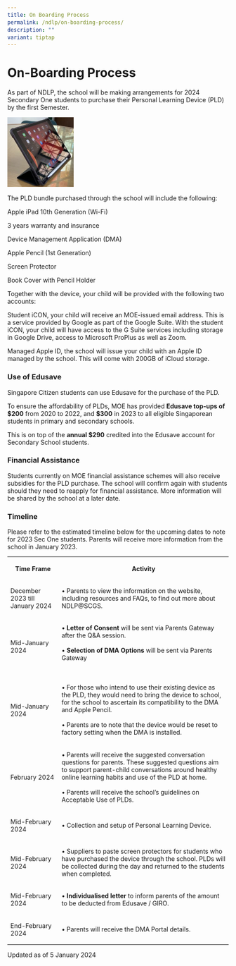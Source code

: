 ```yaml
---
title: On Boarding Process
permalink: /ndlp/on-boarding-process/
description: ""
variant: tiptap
---
```

<h1><strong>On-Boarding Process</strong></h1><p>As part of NDLP, the school will be making arrangements for 2024 Secondary One students to purchase their Personal Learning Device (PLD) by the first Semester.</p><div class="isomer-image-wrapper"><img style="width:30%" height="auto" width="100%" src="/images/IMG_3420-2-287x300.jpg"></div><p>The PLD bundle purchased through the school will include the following:</p><p>Apple iPad 10th Generation (Wi-Fi)</p><p>3 years warranty and insurance</p><p>Device Management Application (DMA)</p><p>Apple Pencil (1st Generation)</p><p>Screen Protector</p><p>Book Cover with Pencil Holder</p><p>Together with the device, your child will be provided with the following two accounts:</p><p>Student iCON, your child will receive an MOE-issued email address. This is a service provided by Google as part of the Google Suite. With the student iCON, your child will have access to the G Suite services including storage in Google Drive, access to Microsoft ProPlus as well as Zoom.</p><p>Managed Apple ID, the school will issue your child with an Apple ID managed by the school. This will come with 200GB of iCloud storage.</p><h3>Use of Edusave</h3><p>Singapore Citizen students can use Edusave for the purchase of the PLD.</p><p>To ensure the affordability of PLDs, MOE has provided <strong>Edusave top-ups of $200</strong> from 2020 to 2022, and <strong>$300</strong> in 2023 to all eligible Singaporean students in primary and secondary schools.</p><p>This is on top of the <strong>annual $290</strong> credited into the Edusave account for Secondary School students.</p><h3>Financial Assistance</h3><p>Students currently on MOE financial assistance schemes will also receive subsidies for the PLD purchase. The school will confirm again with students should they need to reapply for financial assistance. More information will be shared by the school at a later date.</p><h3>Timeline</h3><p>Please refer to the estimated timeline below for the upcoming dates to note for 2023 Sec One students. Parents will receive more information from the school in January 2023.</p><table><tbody><tr><th rowspan="1" colspan="1"><p>Time Frame</p></th><th rowspan="1" colspan="1"><p>Activity</p></th></tr><tr><td rowspan="1" colspan="1"><p>December 2023 till January 2024</p></td><td rowspan="1" colspan="1"><p>• Parents to view the information on the website, including resources and FAQs, to find out more about NDLP@SCGS.</p></td></tr><tr><td rowspan="1" colspan="1"><p>Mid-January 2024</p></td><td rowspan="1" colspan="1"><p>• <strong>Letter of Consent</strong> will be sent via Parents Gateway after the Q&amp;A session.<br><br>• <strong>Selection of DMA Options</strong> will be sent via Parents Gateway <br><br></p></td></tr><tr><td rowspan="1" colspan="1"><p>Mid-January 2024</p></td><td rowspan="1" colspan="1"><p>• For those who intend to use their existing device as the PLD, they would need to bring the device to school, for the school to ascertain its compatibility to the DMA and Apple Pencil.<br><br>• Parents are to note that the device would be reset to factory setting when the DMA is installed.</p></td></tr><tr><td rowspan="1" colspan="1"><p>February 2024</p></td><td rowspan="1" colspan="1"><p>• Parents will receive the suggested conversation questions for parents. These suggested questions aim to support parent-child conversations around healthy online learning habits and use of the PLD at home. <br><br>• Parents will receive the school’s guidelines on Acceptable Use of PLDs.</p></td></tr><tr><td rowspan="1" colspan="1"><p>Mid-February 2024</p></td><td rowspan="1" colspan="1"><p>• Collection and setup of Personal Learning Device.</p></td></tr><tr><td rowspan="1" colspan="1"><p>Mid-February 2024</p></td><td rowspan="1" colspan="1"><p>• Suppliers to paste screen protectors for students who have purchased the device through the school. PLDs will be collected during the day and returned to the students when completed.</p></td></tr><tr><td rowspan="1" colspan="1"><p>Mid-February 2024</p></td><td rowspan="1" colspan="1"><p>• <strong>Individualised letter</strong> to inform parents of the amount to be deducted from Edusave / GIRO.</p></td></tr><tr><td rowspan="1" colspan="1"><p>End-February 2024</p></td><td rowspan="1" colspan="1"><p>• Parents will receive the DMA Portal details.</p></td></tr></tbody></table><p>Updated as of 5 January 2024</p>